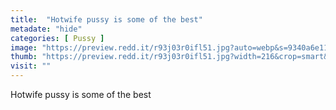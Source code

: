 ```yaml
---
title:  "Hotwife pussy is some of the best"
metadate: "hide"
categories: [ Pussy ]
image: "https://preview.redd.it/r93j03r0ifl51.jpg?auto=webp&s=9340a6e1102b46f89ec11eacbffaf40d46276b47"
thumb: "https://preview.redd.it/r93j03r0ifl51.jpg?width=216&crop=smart&auto=webp&s=4b8e04ba87d4bcd0d62220b1c4fd9838cf0a90c9"
visit: ""
---
```

Hotwife pussy is some of the best
